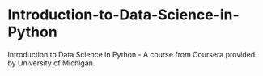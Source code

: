 # Introduction-to-Data-Science-in-Python
Introduction to Data Science in Python - A course from Coursera provided by University of Michigan.
